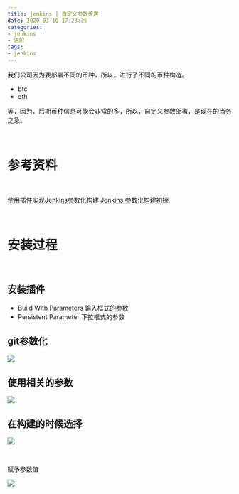 ```yaml
---
title: jenkins | 自定义参数传递
date: 2020-03-10 17:28:35
categories:
- jenkins
- 进阶
tags:
- jenkins
---
```

我们公司因为要部署不同的币种，所以，进行了不同的币种构造。

- btc
- eth

等，因为，后期币种信息可能会非常的多，所以，自定义参数部署，是现在的当务之急。

<!-- more -->

<br/>

# 参考资料

<br/>

[使用插件实现Jenkins参数化构建](https://www.cnblogs.com/rslai/p/8776684.html)
[Jenkins 参数化构建初探](https://wangtingwei.info/?p=1021)

<br/>

# 安装过程

<br/>

## 安装插件

- Build With Parameters 输入框式的参数
- Persistent Parameter  下拉框式的参数

## git参数化

![](/images/jenkins/3_0.png)

## 使用相关的参数

![](/images/jenkins/3_1.png)

## 在构建的时候选择

![](/images/jenkins/3_2.png)

<br/>

赋予参数值

![](/images/jenkins/3_3.png)